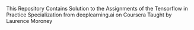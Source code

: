 This Repository Contains Solution to the Assignments of the Tensorflow in Practice Specialization from deeplearning.ai on Coursera Taught by Laurence Moroney
